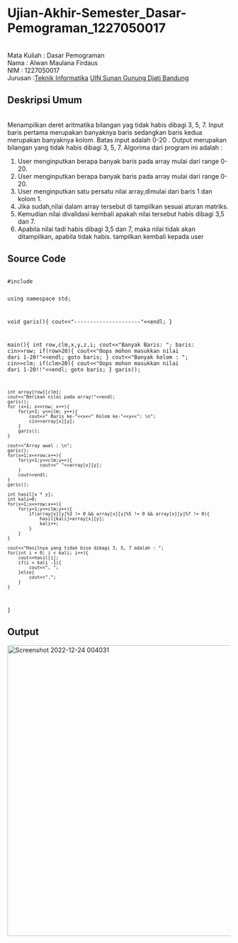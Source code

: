 # Ujian-Akhir-Semester_Dasar-Pemograman_1227050017
<br>Mata Kuliah 		: Dasar Pemograman
<br>Nama		      	: Alwan Maulana Firdaus
<br>NIM		           	:	1227050017
<br>Jurusan		    	:[Teknik Informatika](http://if.uinsgd.ac.id/) [UIN Sunan Gunung Djati Bandung](https://uinsgd.ac.id/) 


## Deskripsi Umum
<br>Menampilkan deret aritmatika bilangan yag tidak habis dibagi 3, 5, 7. Input baris pertama merupakan banyaknya baris sedangkan baris kedua merupakan banyaknya kolom. Batas input adalah 0-20 . Output merupakan bilangan yang tidak habis dibagi 3, 5, 7. Algorima dari program ini adalah :
1. User menginputkan berapa banyak baris pada array mulai dari range 0-20.
2. User menginputkan berapa banyak baris pada array mulai dari range 0-20.
3. User menginputkan satu persatu nilai array,dimulai dari baris 1 dan kolom 1.
4. Jika sudah,nilai dalam array tersebut di tampilkan sesuai aturan matriks.
5. Kemudian nilai divalidasi kembali apakah nilai tersebut habis dibagi 3,5 dan 7.
6. Apabila nilai tadi habis dibagi 3,5 dan 7, maka nilai tidak akan ditampilkan, apabila tidak habis. tampilkan kembali kepada user


## Source Code
<code>
#include <iostream>

using namespace std;

void garis(){
	cout<<"---------------------"<<endl;
}

main(){
	int row,clm,x,y,z,i;
	cout<<"Banyak Baris: ";
	baris:
	cin>>row;
	if(row>20){
		cout<<"Oops mohon masukkan nilai dari 1-20!"<<endl;
		goto baris;
	}
	cout<<"Banyak kolom : ";
	cin>>clm;
	if(clm>20){
		cout<<"Oops mohon masukkan nilai dari 1-20!!"<<endl;
		goto baris;
	}
	garis();
	
	int array[row][clm];
    cout<<"Berikan nilai pada array!"<<endl;
    garis();
    for (x=1; x<=row; x++){
    	for(y=1; y<=clm; y++){
    		cout<<" Baris ke-"<<x<<" Kolom ke-"<<y<<": \n";
    		cin>>array[x][y];
		}
		garis();
	}	
	
	cout<<"Array awal : \n";
	garis();
	for(x=1;x<=row;x++){
		for(y=1;y<=clm;y++){
				cout<<" "<<array[x][y];
		}
		cout<<endl;
	}
	garis();
	
	int hasil[x * y];
	int kali=0;
	for(x=1;x<=row;x++){
		for(y=1;y<=clm;y++){
			if(array[x][y]%3 != 0 && array[x][y]%5 != 0 && array[x][y]%7 != 0){
				hasil[kali]=array[x][y];
				kali++;
			}
		}
	}
	
	cout<<"Hasilnya yang tidak bisa dibagi 3, 5, 7 adalah : ";
	for(int i = 0; i < kali; i++){
		cout<<hasil[i];
		if(i < kali -1){
			cout<<", ";
		}else{
			cout<<".";
		}
	}
}
</code>

## Output
<img width="656" alt="Screenshot 2022-12-24 004031" src="https://user-images.githubusercontent.com/121307307/209381794-ab4da6f5-8976-477c-8240-2941528d914e.png">

